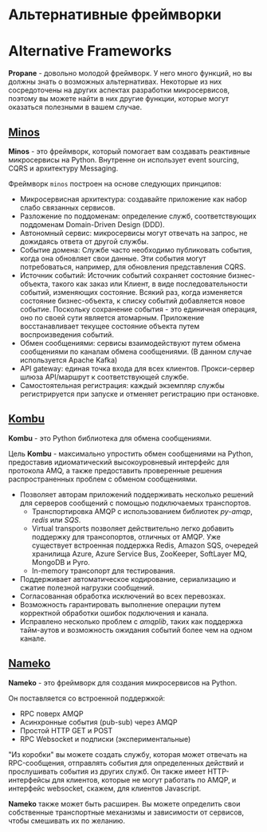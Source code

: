 # Альтернативные фреймворки

# Alternative Frameworks

**Propane** - довольно молодой фреймворк. У него много функций, но вы должны знать о возможных альтернативах.
Некоторые из них сосредоточены на других аспектах разработки микросервисов, поэтому вы можете найти в них другие функции, которые могут оказаться полезными в вашем случае.

## [Minos](https://github.com/minos-framework/minos-python)

**Minos** - это фреймворк, который помогает вам создавать реактивные микросервисы на Python. Внутренне он использует event sourcing, CQRS и архитектуру Messaging.

Фреймворк `minos` построен на основе следующих принципов:

* Микросервисная архитектура: создавайте приложение как набор слабо связанных сервисов.
* Разложение по поддоменам: определение служб, соответствующих поддоменам Domain-Driven Design (DDD).
* Автономный сервис: микросервисы могут отвечать на запрос, не дожидаясь ответа от другой службы.
* Событие домена: Службе часто необходимо публиковать события, когда она обновляет свои данные. Эти события могут потребоваться, например, для обновления представления CQRS.
* Источник событий: Источник событий сохраняет состояние бизнес-объекта, такого как заказ или Клиент, в виде последовательности событий, изменяющих состояние. Всякий раз, когда изменяется состояние бизнес-объекта, к списку событий добавляется новое событие. Поскольку сохранение события - это единичная операция, оно по своей сути является атомарным. Приложение восстанавливает текущее состояние объекта путем воспроизведения событий.
* Обмен сообщениями: сервисы взаимодействуют путем обмена сообщениями по каналам обмена сообщениями. (В данном случае используется Apache Kafka)
* API gateway: единая точка входа для всех клиентов. Прокси-сервер шлюза API/маршрут к соответствующей службе.
* Самостоятельная регистрация: каждый экземпляр службы регистрируется при запуске и отменяет регистрацию при остановке.

## [Kombu](https://docs.celeryq.dev/projects/kombu/en/stable/)

**Kombu** - это Python библиотека для обмена сообщениями.

Цель **Kombu** - максимально упростить обмен сообщениями на Python, предоставив идиоматический высокоуровневый интерфейс для протокола AMQ, а также предоставить проверенные решения распространенных проблем с обменом сообщениями.

* Позволяет авторам приложений поддерживать несколько решений для серверов сообщений с помощью подключаемых транспортов.
  * Транспортировка AMQP с использованием библиотек *py-amqp*, *redis* или *SQS*.
  * Virtual transports позволяет действительно легко добавить поддержку для трансопортов, отличных от AMQP. Уже существует встроенная поддержка Redis, Amazon SQS, очередей хранилища Azure, Azure Service Bus, ZooKeeper, SoftLayer MQ, MongoDB и Pyro.
  * In-memory трансопорт для тестирования.
* Поддерживает автоматическое кодирование, сериализацию и сжатие полезной нагрузки сообщений.
* Согласованная обработка исключений во всех перевозках.
* Возможность гарантировать выполнение операции путем корректной обработки ошибок подключения и канала.
* Исправлено несколько проблем с *amqplib*, таких как поддержка тайм-аутов и возможность ожидания событий более чем на одном канале.

## [Nameko](https://nameko.readthedocs.io/en/stable/)

**Nameko** - это фреймворк для создания микросервисов на Python.

Он поставляется со встроенной поддержкой:

* RPC поверх AMQP
* Асинхронные события (pub-sub) через AMQP
* Простой HTTP GET и POST
* RPC Websocket и подписки (экспериментальные)

"Из коробки" вы можете создать службу, которая может отвечать на RPC-сообщения, отправлять события для определенных действий и прослушивать события из других служб. Он также имеет HTTP-интерфейсы для клиентов, которые не могут работать по AMQP, и интерфейс websocket, скажем, для клиентов Javascript.

**Nameko** также может быть расширен. Вы можете определить свои собственные транспортные механизмы и зависимости от сервисов, чтобы смешивать их по желанию.
